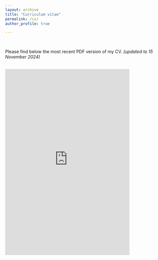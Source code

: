 ```yaml
---
layout: archive
title: "Curriculum vitae"
permalink: /cv/
author_profile: true

---
```


<br/>


Please find below the most recent PDF version of my CV.
_(updated to 15 November 2024)_


<br/>

<embed src="https://gerbenzaagsma.github.io/files/Zaagsma-CV-20241115.pdf" type="application/pdf" width="400px" height="600px" />
